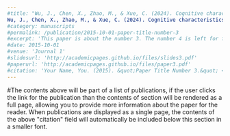 ```yaml
---
#title: "Wu, J., Chen, X., Zhao, M., & Xue, C. (2024). Cognitive characteristics in wayfinding tasks in commercial and residential districts during daytime and nighttime: A comprehensive neuroergonomic study. Advanced Engineering Informatics, 61, 102534."
Wu, J., Chen, X., Zhao, M., & Xue, C. (2024). Cognitive characteristics in wayfinding tasks in commercial and residential districts during daytime and nighttime: A comprehensive neuroergonomic study. Advanced Engineering Informatics, 61, 102534.
#category: manuscripts
#permalink: /publication/2015-10-01-paper-title-number-3
#excerpt: 'This paper is about the number 3. The number 4 is left for future work.'
#date: 2015-10-01
#venue: 'Journal 1'
#slidesurl: 'http://academicpages.github.io/files/slides3.pdf'
#paperurl: 'http://academicpages.github.io/files/paper3.pdf'
#citation: 'Your Name, You. (2015). &quot;Paper Title Number 3.&quot; <i>Journal 1</i>. 1(3).'
---
```


#The contents above will be part of a list of publications, if the user clicks the link for the publication than the contents of section will be rendered as a full page, allowing you to provide more information about the paper for the reader. When publications are displayed as a single page, the contents of the above "citation" field will automatically be included below this section in a smaller font.
